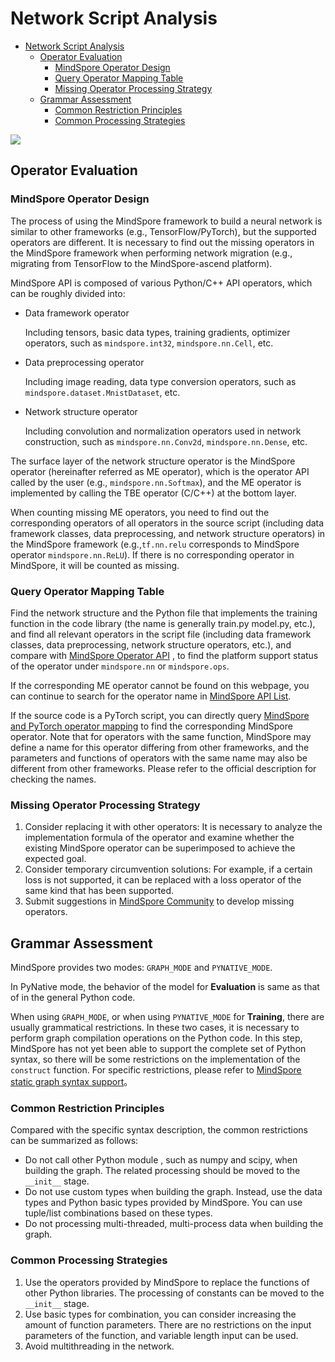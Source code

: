 # Network Script Analysis

<!-- TOC -->

- [Network Script Analysis](#network-script_analysis)
    - [Operator Evaluation](##operator-evaluation)
        - [MindSpore Operator Design](##MindSpore-operator-design)
        - [Query Operator Mapping Table](###query-operator-mapping-table)
        - [Missing Operator Processing Strategy](###missing-operator-processing-strategy)
    - [Grammar Assessment](##grammar-assessment)
        - [Common Restriction Principles](###common-restriction-principles)
        - [Common Processing Strategies](###common-processing-strategies)

<!-- /TOC -->

<a href="https://gitee.com/mindspore/docs/blob/master/docs/migration_guide/source_en/script_analysis.md" target="_blank"><img src="https://gitee.com/mindspore/docs/raw/master/resource/_static/logo_source.png"></a>

## Operator Evaluation

### MindSpore Operator Design

The process of using the MindSpore framework to build a neural network is similar to other frameworks (e.g., TensorFlow/PyTorch), but the supported operators are different. It is necessary to find out the missing operators in the MindSpore framework when performing network migration (e.g., migrating from TensorFlow to the MindSpore-ascend platform).

MindSpore API is composed of various Python/C++ API operators, which can be roughly divided into:

- Data framework operator

  Including tensors, basic data types, training gradients, optimizer operators, such as `mindspore.int32`, `mindspore.nn.Cell`, etc.

- Data preprocessing operator

  Including image reading, data type conversion operators, such as `mindspore.dataset.MnistDataset`, etc.

- Network structure operator

  Including convolution and normalization operators used in network construction, such as `mindspore.nn.Conv2d`, `mindspore.nn.Dense`, etc.

The surface layer of the network structure operator is the MindSpore operator (hereinafter referred as ME operator), which is the operator API called by the user (e.g., `mindspore.nn.Softmax`), and the ME operator is implemented by calling the TBE operator (C/C++) at the bottom layer.

When counting missing ME operators, you need to find out the corresponding operators of all operators in the source script (including data framework classes, data preprocessing, and network structure operators) in the MindSpore framework (e.g.,`tf.nn.relu` corresponds to MindSpore operator `mindspore.nn.ReLU`). If there is no corresponding operator in MindSpore, it will be counted as missing.

### Query Operator Mapping Table

Find the network structure and the Python file that implements the training function in the code library (the name is generally train.py model.py, etc.), and find all relevant operators in the script file (including data framework classes, data preprocessing, network structure operators, etc.), and compare with [MindSpore Operator API](https://www.mindspore.cn/doc/note/en/master/operator_list_ms.html) , to find the platform support status of the operator under `mindspore.nn` or `mindspore.ops`.

If the corresponding ME operator cannot be found on this webpage, you can continue to search for the operator name in [MindSpore API List](https://www.mindspore.cn/doc/api_python/en/master/index.html).

If the source code is a PyTorch script, you can directly query [MindSpore and PyTorch operator mapping](https://www.mindspore.cn/doc/note/en/master/index.html#operator_api) to find the corresponding MindSpore operator. Note that for operators with the same function, MindSpore may define a name for this operator differing from other frameworks, and the parameters and functions of operators with the same name may also be different from other frameworks. Please refer to the official description for checking the names.

### Missing Operator Processing Strategy

1. Consider replacing it with other operators: It is necessary to analyze the implementation formula of the operator and examine whether the existing MindSpore operator can be superimposed to achieve the expected goal.
2. Consider temporary circumvention solutions: For example, if a certain loss is not supported, it can be replaced with a loss operator of the same kind that has been supported.
3. Submit suggestions in [MindSpore Community](https://gitee.com/mindspore/mindspore/issues) to develop missing operators.

## Grammar Assessment

MindSpore provides two modes: `GRAPH_MODE` and `PYNATIVE_MODE`.

In PyNative mode, the behavior of the model for **Evaluation** is same as that of in the general Python code.

When using `GRAPH_MODE`, or when using `PYNATIVE_MODE` for **Training**, there are usually grammatical restrictions. In these two cases, it is necessary to perform graph compilation operations on the Python code. In this step, MindSpore has not yet been able to support the complete set of Python syntax, so there will be some restrictions on the implementation of the `construct` function. For specific restrictions, please refer to [MindSpore static graph syntax support](https://www.mindspore.cn/doc/note/en/master/static_graph_syntax_support.html)。

### Common Restriction Principles

Compared with the specific syntax description, the common restrictions can be summarized as follows:

- Do not call other Python module , such as numpy and scipy, when building the graph. The related processing should be moved to the `__init__` stage.
- Do not use custom types when building the graph. Instead, use the data types and Python basic types provided by MindSpore. You can use tuple/list combinations based on these types.
- Do not processing multi-threaded, multi-process data when building the graph.

### Common Processing Strategies

1. Use the operators provided by MindSpore to replace the functions of other Python libraries. The processing of constants can be moved to the `__init__` stage.
2. Use basic types for combination, you can consider increasing the amount of function parameters. There are no restrictions on the input parameters of the function, and variable length input can be used.
3. Avoid multithreading in the network.
